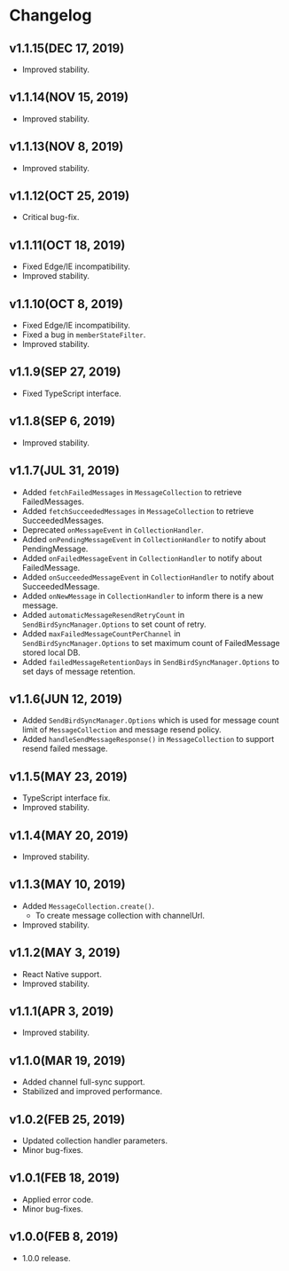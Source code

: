 Changelog
=========

## v1.1.15(DEC 17, 2019)
 * Improved stability.

## v1.1.14(NOV 15, 2019)
 * Improved stability.

## v1.1.13(NOV 8, 2019)
 * Improved stability.

## v1.1.12(OCT 25, 2019)
 * Critical bug-fix.

## v1.1.11(OCT 18, 2019)
 * Fixed Edge/IE incompatibility.
 * Improved stability.

## v1.1.10(OCT 8, 2019)
 * Fixed Edge/IE incompatibility.
 * Fixed a bug in `memberStateFilter`.
 * Improved stability.

## v1.1.9(SEP 27, 2019)
 * Fixed TypeScript interface.

## v1.1.8(SEP 6, 2019)
 * Improved stability.
 
## v1.1.7(JUL 31, 2019)
 * Added `fetchFailedMessages` in `MessageCollection` to retrieve FailedMessages.  
 * Added `fetchSucceededMessages` in `MessageCollection` to retrieve SucceededMessages.  
 * Deprecated `onMessageEvent` in `CollectionHandler`.    
 * Added `onPendingMessageEvent` in `CollectionHandler` to notify about PendingMessage.  
 * Added `onFailedMessageEvent` in `CollectionHandler` to notify about FailedMessage.  
 * Added `onSucceededMessageEvent` in `CollectionHandler` to notify about SucceededMessage.  
 * Added `onNewMessage` in `CollectionHandler` to inform there is a new message.
 * Added `automaticMessageResendRetryCount` in `SendBirdSyncManager.Options` to set count of retry.  
 * Added `maxFailedMessageCountPerChannel` in `SendBirdSyncManager.Options` to set maximum count of FailedMessage stored local DB.  
 * Added `failedMessageRetentionDays` in `SendBirdSyncManager.Options` to set days of message retention.  
 
## v1.1.6(JUN 12, 2019)
 * Added `SendBirdSyncManager.Options` which is used for message count limit of `MessageCollection` and message resend policy.   
 * Added `handleSendMessageResponse()` in `MessageCollection` to support resend failed message.  

## v1.1.5(MAY 23, 2019)
 * TypeScript interface fix.
 * Improved stability.

## v1.1.4(MAY 20, 2019)
 * Improved stability.

## v1.1.3(MAY 10, 2019)
 * Added `MessageCollection.create()`.
   * To create message collection with channelUrl.
 * Improved stability.

## v1.1.2(MAY 3, 2019)
 * React Native support.
 * Improved stability.

## v1.1.1(APR 3, 2019)
 * Improved stability.

## v1.1.0(MAR 19, 2019)
 * Added channel full-sync support.
 * Stabilized and improved performance.

## v1.0.2(FEB 25, 2019)
 * Updated collection handler parameters.
 * Minor bug-fixes.

## v1.0.1(FEB 18, 2019)
 * Applied error code.
 * Minor bug-fixes.

## v1.0.0(FEB 8, 2019)
 * 1.0.0 release.
